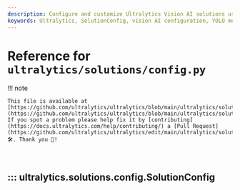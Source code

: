 ```yaml
---
description: Configure and customize Ultralytics Vision AI solutions using the SolutionConfig class. Define model paths, regions of interest, visualization options, tracking parameters, and keypoint analytics with a clean, type-safe dataclass structure for scalable development.
keywords: Ultralytics, SolutionConfig, vision AI configuration, YOLO models, Python dataclass, object detection, region of interest, tracking, keypoint analytics, computer vision, model inference, object counting, heatmaps, parking management, research
---
```


# Reference for `ultralytics/solutions/config.py`

!!! note

    This file is available at [https://github.com/ultralytics/ultralytics/blob/main/ultralytics/solutions/config.py](https://github.com/ultralytics/ultralytics/blob/main/ultralytics/solutions/config.py). If you spot a problem please help fix it by [contributing](https://docs.ultralytics.com/help/contributing/) a [Pull Request](https://github.com/ultralytics/ultralytics/edit/main/ultralytics/solutions/config.py) 🛠️. Thank you 🙏!

<br>

## ::: ultralytics.solutions.config.SolutionConfig

<br><br>
